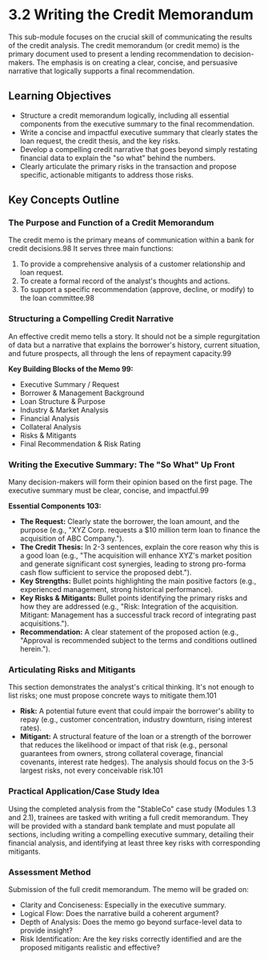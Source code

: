 # 3.2 Writing the Credit Memorandum

This sub-module focuses on the crucial skill of communicating the results of the credit analysis. The credit memorandum (or credit memo) is the primary document used to present a lending recommendation to decision-makers. The emphasis is on creating a clear, concise, and persuasive narrative that logically supports a final recommendation.

## Learning Objectives

- Structure a credit memorandum logically, including all essential components from the executive summary to the final recommendation.
- Write a concise and impactful executive summary that clearly states the loan request, the credit thesis, and the key risks.
- Develop a compelling credit narrative that goes beyond simply restating financial data to explain the "so what" behind the numbers.
- Clearly articulate the primary risks in the transaction and propose specific, actionable mitigants to address those risks.

## Key Concepts Outline

### The Purpose and Function of a Credit Memorandum
The credit memo is the primary means of communication within a bank for credit decisions.98
It serves three main functions:
1.  To provide a comprehensive analysis of a customer relationship and loan request.
2.  To create a formal record of the analyst's thoughts and actions.
3.  To support a specific recommendation (approve, decline, or modify) to the loan committee.98

### Structuring a Compelling Credit Narrative
An effective credit memo tells a story. It should not be a simple regurgitation of data but a narrative that explains the borrower's history, current situation, and future prospects, all through the lens of repayment capacity.99

**Key Building Blocks of the Memo 99:**
- Executive Summary / Request
- Borrower & Management Background
- Loan Structure & Purpose
- Industry & Market Analysis
- Financial Analysis
- Collateral Analysis
- Risks & Mitigants
- Final Recommendation & Risk Rating

### Writing the Executive Summary: The "So What" Up Front
Many decision-makers will form their opinion based on the first page. The executive summary must be clear, concise, and impactful.99

**Essential Components 103:**
- **The Request:** Clearly state the borrower, the loan amount, and the purpose (e.g., "XYZ Corp. requests a $10 million term loan to finance the acquisition of ABC Company.").
- **The Credit Thesis:** In 2-3 sentences, explain the core reason why this is a good loan (e.g., "The acquisition will enhance XYZ's market position and generate significant cost synergies, leading to strong pro-forma cash flow sufficient to service the proposed debt.").
- **Key Strengths:** Bullet points highlighting the main positive factors (e.g., experienced management, strong historical performance).
- **Key Risks & Mitigants:** Bullet points identifying the primary risks and how they are addressed (e.g., "Risk: Integration of the acquisition. Mitigant: Management has a successful track record of integrating past acquisitions.").
- **Recommendation:** A clear statement of the proposed action (e.g., "Approval is recommended subject to the terms and conditions outlined herein.").

### Articulating Risks and Mitigants
This section demonstrates the analyst's critical thinking. It's not enough to list risks; one must propose concrete ways to mitigate them.101
- **Risk:** A potential future event that could impair the borrower's ability to repay (e.g., customer concentration, industry downturn, rising interest rates).
- **Mitigant:** A structural feature of the loan or a strength of the borrower that reduces the likelihood or impact of that risk (e.g., personal guarantees from owners, strong collateral coverage, financial covenants, interest rate hedges).
The analysis should focus on the 3-5 largest risks, not every conceivable risk.101

### Practical Application/Case Study Idea

Using the completed analysis from the "StableCo" case study (Modules 1.3 and 2.1), trainees are tasked with writing a full credit memorandum. They will be provided with a standard bank template and must populate all sections, including writing a compelling executive summary, detailing their financial analysis, and identifying at least three key risks with corresponding mitigants.

### Assessment Method

Submission of the full credit memorandum. The memo will be graded on:
- Clarity and Conciseness: Especially in the executive summary.
- Logical Flow: Does the narrative build a coherent argument?
- Depth of Analysis: Does the memo go beyond surface-level data to provide insight?
- Risk Identification: Are the key risks correctly identified and are the proposed mitigants realistic and effective?
